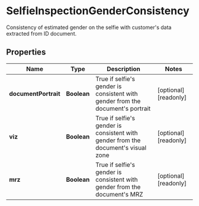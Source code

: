 

# SelfieInspectionGenderConsistency

Consistency of estimated gender on the selfie with customer's data extracted from ID document.

## Properties

| Name | Type | Description | Notes |
|------------ | ------------- | ------------- | -------------|
|**documentPortrait** | **Boolean** | True if selfie&#39;s gender is consistent with gender from the document&#39;s portrait |  [optional] [readonly] |
|**viz** | **Boolean** | True if selfie&#39;s gender is consistent with gender from the document&#39;s visual zone |  [optional] [readonly] |
|**mrz** | **Boolean** | True if selfie&#39;s gender is consistent with gender from the document&#39;s MRZ |  [optional] [readonly] |



